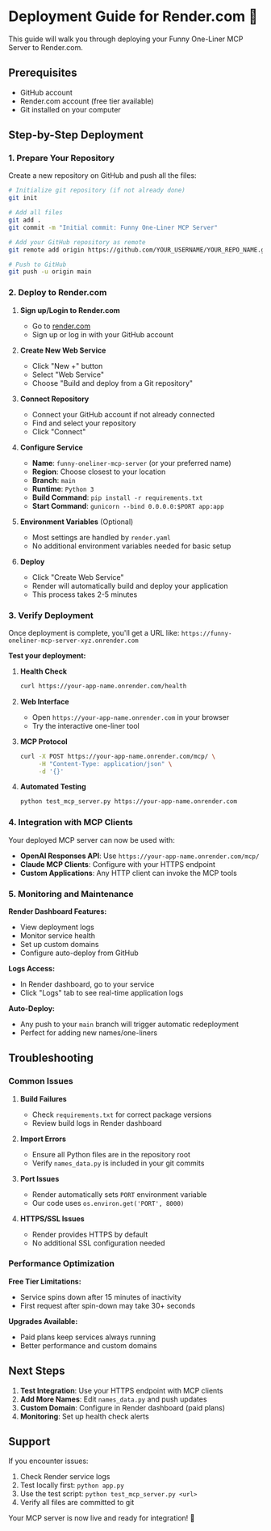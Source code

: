 # Deployment Guide for Render.com 🚀

This guide will walk you through deploying your Funny One-Liner MCP Server to Render.com.

## Prerequisites

- GitHub account
- Render.com account (free tier available)
- Git installed on your computer

## Step-by-Step Deployment

### 1. Prepare Your Repository

Create a new repository on GitHub and push all the files:

```bash
# Initialize git repository (if not already done)
git init

# Add all files
git add .
git commit -m "Initial commit: Funny One-Liner MCP Server"

# Add your GitHub repository as remote
git remote add origin https://github.com/YOUR_USERNAME/YOUR_REPO_NAME.git

# Push to GitHub
git push -u origin main
```

### 2. Deploy to Render.com

1. **Sign up/Login to Render.com**
   - Go to [render.com](https://render.com)
   - Sign up or log in with your GitHub account

2. **Create New Web Service**
   - Click "New +" button
   - Select "Web Service"
   - Choose "Build and deploy from a Git repository"

3. **Connect Repository**
   - Connect your GitHub account if not already connected
   - Find and select your repository
   - Click "Connect"

4. **Configure Service**
   - **Name**: `funny-oneliner-mcp-server` (or your preferred name)
   - **Region**: Choose closest to your location
   - **Branch**: `main`
   - **Runtime**: `Python 3`
   - **Build Command**: `pip install -r requirements.txt`
   - **Start Command**: `gunicorn --bind 0.0.0.0:$PORT app:app`

5. **Environment Variables** (Optional)
   - Most settings are handled by `render.yaml`
   - No additional environment variables needed for basic setup

6. **Deploy**
   - Click "Create Web Service"
   - Render will automatically build and deploy your application
   - This process takes 2-5 minutes

### 3. Verify Deployment

Once deployment is complete, you'll get a URL like:
`https://funny-oneliner-mcp-server-xyz.onrender.com`

**Test your deployment:**

1. **Health Check**
   ```bash
   curl https://your-app-name.onrender.com/health
   ```

2. **Web Interface**
   - Open `https://your-app-name.onrender.com` in your browser
   - Try the interactive one-liner tool

3. **MCP Protocol**
   ```bash
   curl -X POST https://your-app-name.onrender.com/mcp/ \
        -H "Content-Type: application/json" \
        -d '{}'
   ```

4. **Automated Testing**
   ```bash
   python test_mcp_server.py https://your-app-name.onrender.com
   ```

### 4. Integration with MCP Clients

Your deployed MCP server can now be used with:

- **OpenAI Responses API**: Use `https://your-app-name.onrender.com/mcp/`
- **Claude MCP Clients**: Configure with your HTTPS endpoint
- **Custom Applications**: Any HTTP client can invoke the MCP tools

### 5. Monitoring and Maintenance

**Render Dashboard Features:**
- View deployment logs
- Monitor service health
- Set up custom domains
- Configure auto-deploy from GitHub

**Logs Access:**
- In Render dashboard, go to your service
- Click "Logs" tab to see real-time application logs

**Auto-Deploy:**
- Any push to your `main` branch will trigger automatic redeployment
- Perfect for adding new names/one-liners

## Troubleshooting

### Common Issues

1. **Build Failures**
   - Check `requirements.txt` for correct package versions
   - Review build logs in Render dashboard

2. **Import Errors**
   - Ensure all Python files are in the repository root
   - Verify `names_data.py` is included in your git commits

3. **Port Issues**
   - Render automatically sets `PORT` environment variable
   - Our code uses `os.environ.get('PORT', 8000)`

4. **HTTPS/SSL Issues**
   - Render provides HTTPS by default
   - No additional SSL configuration needed

### Performance Optimization

**Free Tier Limitations:**
- Service spins down after 15 minutes of inactivity
- First request after spin-down may take 30+ seconds

**Upgrades Available:**
- Paid plans keep services always running
- Better performance and custom domains

## Next Steps

1. **Test Integration**: Use your HTTPS endpoint with MCP clients
2. **Add More Names**: Edit `names_data.py` and push updates
3. **Custom Domain**: Configure in Render dashboard (paid plans)
4. **Monitoring**: Set up health check alerts

## Support

If you encounter issues:
1. Check Render service logs
2. Test locally first: `python app.py`
3. Use the test script: `python test_mcp_server.py <url>`
4. Verify all files are committed to git

Your MCP server is now live and ready for integration! 🎉
